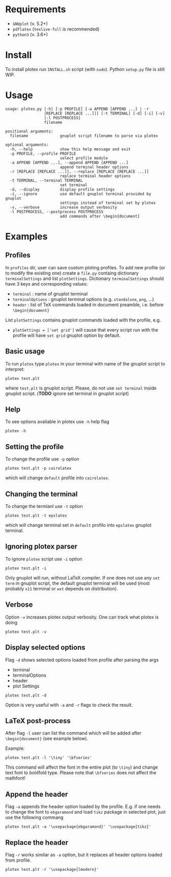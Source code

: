 
# Requirements

* `GNUplot` (v. 5.2+)
* `pdflatex` (`texlive-full` is recommended)
* `python3` (v. 3.6+)

# Install

To install plotex run `INSTALL.sh` script (with `sudo`).
Python `setup.py` file is still WIP.

# Usage

```
usage: plotex.py [-h] [-p PROFILE] [-a APPEND [APPEND ...] | -r
                 [REPLACE [REPLACE ...]]] [-t TERMINAL] [-d] [-i] [-v]
                 [-l POSTPROCESS]
                 filename

positional arguments:
  filename              gnuplot script filename to parse via plotex

optional arguments:
  -h, --help            show this help message and exit
  -p PROFILE, --profile PROFILE
                        select profile module
  -a APPEND [APPEND ...], --append APPEND [APPEND ...]
                        append terminal header options
  -r [REPLACE [REPLACE ...]], --replace [REPLACE [REPLACE ...]]
                        replace terminal header options
  -t TERMINAL, --terminal TERMINAL
                        set terminal
  -d, --display         display profile settings
  -i, --ignore          use default gnuplot terminal provided by gnuplot
                        settings instead of terminal set by plotex
  -v, --verbose         increase output verbosity
  -l POSTPROCESS, --postprocess POSTPROCESS
                        add commands after \begin{document}
```

# Examples

## Profiles

In `profiles` dir, user can save custom ploting profiles.
To add new profile (or to modify the existing one) create a `file.py` containg dictionary `terminalSettings` and list `plotSettings`.
Dictionary `terminalSettings` should have 3 keys and corresponding values:

 * `terminal` : name of gnuplot terminal
 * `terminalOptions` : gnuplot terminal options (e.g. `standalone`, `png`, ...)
 * `header` : list of TeX commands loaded in document preamble, i.e. before `\begin{document}`

List `plotSettings` contains gnuplot commands loaded with the profile, e.g.
 * `plotSettings = ['set grid']` will cause that every script run with the profile will have `set grid` gnuplot option by default. 

## Basic usage
To run `plotex` type `plotex` in your terminal with name of the gnuplot script to interpret:

```
plotex test.plt
```

where `test.plt` is gnuplot script. 
Please, do not use `set terminal` inside gnuplot script. 
(**TODO** ignore set terminal in gnuplot script)

## Help

To see options avaliable in plotex use `-h` help flag

```
plotex -h
```

## Setting the profile

To change the profile use `-p` option

```
plotex test.plt -p cairolatex
```

which will change `default` profile into `cairolatex`.

## Changing the terminal

To change the termianl use `-t` option

```
plotex test.plt -t epslatex
```

which will change terminal set in `default` profilo into `epslatex` gnuplot terminal.

## Ignoring plotex parser

To ignore `plotex` script use `-i` option

```
plotex test.plt -i
```

Only gnuplot will run, without LaTeX compiler.
If one does not use any `set term` in gnuplot script, the default gnuplot terminal will be used (most probably `x11` terminal or `wxt` depends on distribution).

## Verbose

Option `-v` increases plotex output verbosity.
One can track what plotex is doing

```
plotex test.plt -v
```

## Display selected options

Flag `-d` shows selected options loaded from profile after parsing the args

 * terminal
 * terminalOptions
 * header
 * plot Settings

```
plotex test.plt -d
```

Option is very useful with `-a` and `-r` flags to check the result.

## LaTeX post-process

After flag `-l` user can list the command which will be added after `\begin{document}` (see example below).

Example:
```
plotex test.plt -l '\tiny' '\bfseries'
```

This command will affect the font in the entire plot (to `\tiny`) and change text font to boldfold type.
Please note that `\bfseries` does not affect the mathfont!

## Append the header

Flag `-a` appends the header option loaded by the profile.
E.g. if one needs to change the font to `ebgaramond` and load `tikz` package in selected plot, just use the following commang

```
plotex test.plt -a '\usepackage{ebgaramond}' '\usepackage{tikz}'
```

## Replace the header

Flag `-r` works similar as `-a` option, but it replaces all header options loaded from profile.

```
plotex test.plt -r '\usepackage{lmodern}'
